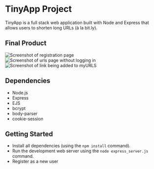 # TinyApp Project

TinyApp is a full stack web application built with Node and Express that allows users to shorten long URLs (à la bit.ly).

## Final Product

![Screenshot of registration page](https://imgur.com/kP6scw6)
![Screenshot of urls page without logging in](https://imgur.com/UoKFP8f)
![Screenshot of link being added to myURLS](https://imgur.com/UgJWxhT)
## Dependencies

- Node.js
- Express
- EJS
- bcrypt
- body-parser
- cookie-session

## Getting Started

- Install all dependencies (using the `npm install` command).
- Run the development web server using the `node express_server.js` command.
- Register as a new user